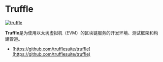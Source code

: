 # Truffle

[![truffle](https://ethereum.consensys.net/hs-fs/hubfs/truffle.png?width=500&name=truffle.png)](http://bit.ly/truffle-devportal)

**Truffle**是为使用以太坊虚拟机（EVM）的区块链服务的开发环境、测试框架和构建管道。

* [https://github.com/trufflesuite/truffle](https://github.com/trufflesuite/truffle)



